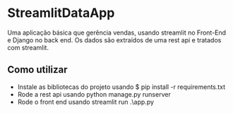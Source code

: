 # StreamlitDataApp
Uma aplicação básica que gerência vendas, usando streamlit no Front-End e Django no back end. Os dados são extraídos de uma rest api e tratados com streamlit.

## Como utilizar
- Instale as bibliotecas do projeto usando $ pip install -r requirements.txt
- Rode a rest api usando python manage.py runserver
- Rode o front end usando streamlit run .\app.py
